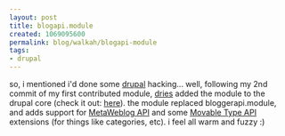 ```yaml
--- 
layout: post
title: blogapi.module
created: 1069095600
permalink: blog/walkah/blogapi-module
tags: 
- drupal
---
```

so, i mentioned i'd done some <a href="http://drupal.org/">drupal</a> hacking... well, following my 2nd commit of my first contributed module, <a href="http://www.buytaert.net">dries</a> added the module to the drupal core (check it out: <a href="http://cvs.drupal.org/viewcvs/drupal/drupal/modules/blogapi.module?rev=1.1&amp;view=auto">here</a>).  the module replaced bloggerapi.module, and adds support for <a href="http://www.xmlrpc.com/metaWeblogApi">MetaWeblog API</a> and some <a href="http://www.movabletype.org/docs/mtmanual_programmatic.html">Movable Type API</a> extensions (for things like categories, etc).
i feel all warm and fuzzy :)
